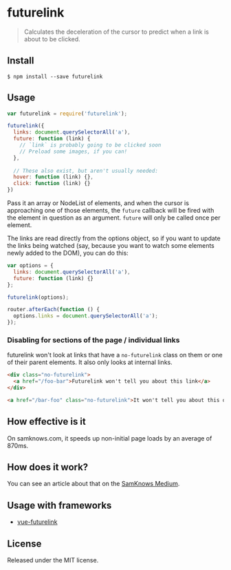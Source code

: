 # futurelink

> Calculates the deceleration of the cursor to predict when a link is about to be clicked.

## Install

```
$ npm install --save futurelink
```

## Usage

```js
var futurelink = require('futurelink');

futurelink({
  links: document.querySelectorAll('a'),
  future: function (link) {
    // `link` is probably going to be clicked soon
    // Preload some images, if you can!
  },
  
  // These also exist, but aren't usually needed:
  hover: function (link) {},
  click: function (link) {}
})
```

Pass it an array or NodeList of elements, and when the cursor is approaching one of those elements, the `future` callback will be fired with the element in question as an argument. `future` will only be called once per element.

The links are read directly from the options object, so if you want to update the links being watched (say, because you want to watch some elements newly added to the DOM), you can do this:

```js
var options = {
  links: document.querySelectorAll('a'),
  future: function (link) {}
};

futurelink(options);

router.afterEach(function () {
  options.links = document.querySelectorAll('a');
});
```

### Disabling for sections of the page / individual links

futurelink won't look at links that have a `no-futurelink` class on them or one of their parent elements. It also only looks at internal links.

```html
<div class="no-futurelink">
  <a href="/foo-bar">Futurelink won't tell you about this link</a>
</div>

<a href="/bar-foo" class="no-futurelink">It won't tell you about this one either</a>
```

## How effective is it

On samknows.com, it speeds up non-initial page loads by an average of 870ms.

## How does it work?

You can see an article about that on the [SamKnows Medium](https://blog.samknows.com/intelligent-page-preloading-with-futurelink-c1de25449dee).

## Usage with frameworks

- [vue-futurelink](https://github.com/SamKnows/vue-futurelink)

## License

Released under the MIT license.

